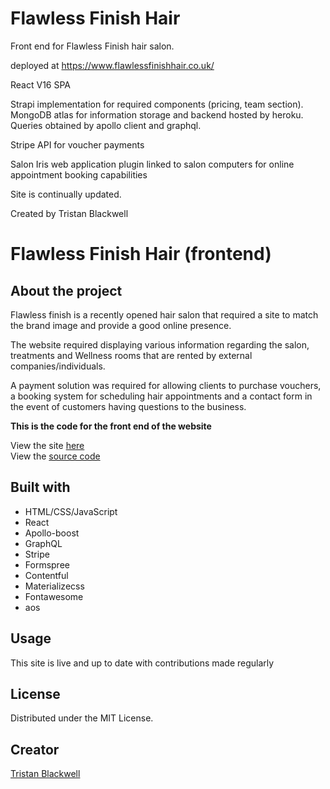 # Flawless Finish Hair

Front end for Flawless Finish hair salon.

deployed at https://www.flawlessfinishhair.co.uk/

React V16 SPA

Strapi implementation for required components (pricing, team section). MongoDB atlas for information storage and backend hosted by heroku.
Queries obtained by apollo client and graphql.

Stripe API for voucher payments

Salon Iris web application plugin linked to salon computers for online appointment booking capabilities

Site is continually updated.

Created by Tristan Blackwell

# Flawless Finish Hair (frontend)

## About the project

Flawless finish is a recently opened hair salon that required a site to match the brand image and provide a good online presence.

The website required displaying various information regarding the salon, treatments and Wellness rooms that are rented by external companies/individuals.

A payment solution was required for allowing clients to purchase vouchers, a booking system for scheduling hair appointments and a contact form in the event of customers having questions to the business.

**This is the code for the front end of the website**

View the site [here]
<br>
View the [source code]

[here]: https://www.flawlessfinishhair.co.uk/
[source code]: https://github.com/TristanBlackwell/flawlessfinish_frontend

## Built with

- HTML/CSS/JavaScript
- React
- Apollo-boost
- GraphQL
- Stripe
- Formspree
- Contentful
- Materializecss
- Fontawesome
- aos

## Usage

This site is live and up to date with contributions made regularly

## License

Distributed under the MIT License.

## Creator

[Tristan Blackwell](https://github.com/TristanBlackwell)
